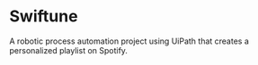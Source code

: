 # Swiftune
A robotic process automation project using UiPath that creates a personalized playlist on Spotify.
